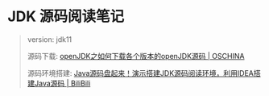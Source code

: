 
# JDK 源码阅读笔记

> version: jdk11
> 
> 源码下载: [openJDK之如何下载各个版本的openJDK源码 | OSCHINA](https://my.oschina.net/u/2518341/blog/1931088)
> 
> 源码环境搭建: [Java源码盘起来！演示搭建JDK源码阅读环境，利用IDEA搭建Java源码 | BiliBili](https://www.bilibili.com/video/av98793734/)
